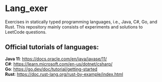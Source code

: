 # Lang_exer 
Exercises in statically typed programming languages, i.e., Java, C#, Go, and Rust. This repository mainly consists of experiments and solutions to LeetCode questions. 
## Official tutorials of languages: 
<b>Java 11</b>: <a>https://docs.oracle.com/en/java/javase/11/</a><br /> 
<b>C#</b>: <a>https://learn.microsoft.com/en-us/dotnet/csharp/</a><br /> 
<b>Go</b>: <a>https://go.dev/doc/tutorial/getting-started</a><br /> 
<b>Rust</b>: <a>https://doc.rust-lang.org/rust-by-example/index.html</a>